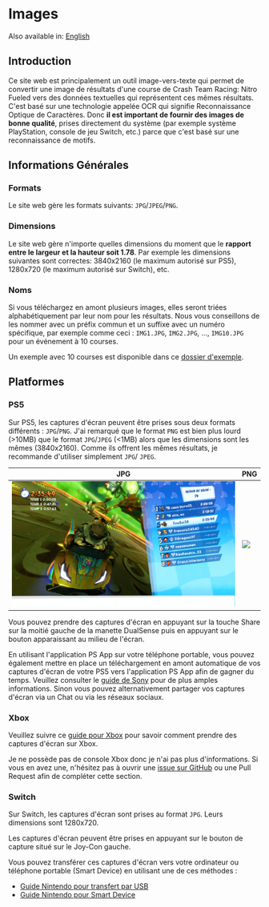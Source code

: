 # Images

Also available in: [English](../en/Images.md)

## Introduction

Ce site web est principalement un outil image-vers-texte qui permet de convertir une image de résultats d'une course de Crash Team Racing: Nitro Fueled vers des données textuelles qui représentent ces mêmes résultats. C'est basé sur une technologie appelée OCR qui signifie Reconnaissance Optique de Caractères. Donc **il est important de fournir des images de bonne qualité**, prises directement du système (par exemple système PlayStation, console de jeu Switch, etc.) parce que c'est basé sur une reconnaissance de motifs.

## Informations Générales

### Formats

Le site web gère les formats suivants: `JPG`/`JPEG`/`PNG`.

### Dimensions

Le site web gère n'importe quelles dimensions du moment que le **rapport entre le largeur et la hauteur soit 1.78**. Par exemple les dimensions suivantes sont correctes: 3840x2160 (le maximum autorisé sur PS5), 1280x720 (le maximum autorisé sur Switch), etc.

### Noms

Si vous téléchargez en amont plusieurs images, elles seront triées alphabétiquement par leur nom pour les résultats. Nous vous conseillons de les nommer avec un préfix commun et un suffixe avec un numéro spécifique, par exemple comme ceci : `IMG1.JPG`, `IMG2.JPG`, ..., `IMG10.JPG` pour un événement à 10 courses.

Un exemple avec 10 courses est disponible dans ce [dossier d'exemple](https://github.com/sebranly/ctr-ocr/tree/main/src/img/examples/full-event).

## Platformes

### PS5

Sur PS5, les captures d'écran peuvent être prises sous deux formats différents : `JPG`/`PNG`. J'ai remarqué que le format `PNG` est bien plus lourd (>10MB) que le format `JPG`/`JPEG` (<1MB) alors que les dimensions sont les mêmes (3840x2160). Comme ils offrent les mêmes résultats, je recommande d'utiliser simplement `JPG`/ `JPEG`.

|JPG|PNG|
|-|-|
|![](https://raw.githubusercontent.com/sebranly/ctr-ocr/main/src/img/examples/IMG1.JPG?raw=true)|![](https://raw.githubusercontent.com/sebranly/ctr-ocr/main/src/img/examples/IMG1.PNG?raw=true)|

Vous pouvez prendre des captures d'écran en appuyant sur la touche Share sur la moitié gauche de la manette DualSense puis en appuyant sur le bouton apparaissant au milieu de l'écran.

En utilisant l'application PS App sur votre téléphone portable, vous pouvez également mettre en place un téléchargement en amont automatique de vos captures d'écran de votre PS5 vers l'application PS App afin de gagner du temps. Veuillez consulter le [guide de Sony](https://www.playstation.com/fr-fr/support/games/ps5-game-captures-ps-app/) pour de plus amples informations. Sinon vous pouvez alternativement partager vos captures d'écran via un Chat ou via les réseaux sociaux.

### Xbox

Veuillez suivre ce [guide pour Xbox](https://support.xbox.com/fr-FR/help/friends-social-activity/share-socialize/capture-game-clips-and-screenshots) pour savoir comment prendre des captures d'écran sur Xbox.

Je ne possède pas de console Xbox donc je n'ai pas plus d'informations. Si vous en avez une, n'hésitez pas à ouvrir une [issue sur GitHub](https://github.com/sebranly/ctr-ocr/issues) ou une Pull Request afin de compléter cette section.

### Switch

Sur Switch, les captures d'écran sont prises au format `JPG`. Leurs dimensions sont 1280x720.

Les captures d'écran peuvent être prises en appuyant sur le bouton de capture situé sur le Joy-Con gauche.

Vous pouvez transférer ces captures d'écran vers votre ordinateur ou téléphone portable (Smart Device) en utilisant une de ces méthodes :
- [Guide Nintendo pour transfert par USB](https://www.nintendo.ch/fr/Assistance/Nintendo-Switch/Comment-transferer-des-captures-d-ecran-et-des-videos-vers-un-ordinateur-via-un-cable-USB-1886300.html)
- [Guide Nintendo pour Smart Device](https://www.nintendo.fr/Assistance/Nintendo-Switch/Comment-transferer-des-captures-d-ecran-et-des-videos-vers-un-smartphone-ou-une-tablette-via-une-connexion-sans-fil-1886298.html)
